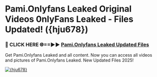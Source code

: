 # Pami.Onlyfans Leaked Original Videos 0nlyFans Leaked - Files Updated! ({hju678})

<h3>🔴 CLICK HERE 🌐==►► <a href="https://tinyurl.com/ms9xzufz" rel="nofollow">Pami.Onlyfans Leaked Updated Files</a></h3>

Get Pami.Onlyfans Leaked and all content. Now you can access all videos and pictures of Pami.Onlyfans Leaked. New Updated Files 2025!

[![{hju678}](https://i.imgur.com/PQ7UWWw.gif)](https://tinyurl.com/ms9xzufz)